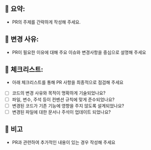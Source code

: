 ## 📔 요약:
- PR의 주제를 간략하게 작성해 주세요.

## 💬 변경 사유:
- PR이 필요한 이유에 대해 주요 이슈와 변경사항을 중심으로 설명해 주세요

## 🧐 체크리스트:
- 아래 체크리스트를 통해 PR 사항을 최종적으로 점검해 주세요

- [ ] 코드의 변경 사유와 목적이 명확하게 기술되었나요?
- [ ] 파일, 변수, 주석 등이 컨벤션 규칙에 맞게 준수되었나요?
- [ ] 변경된 코드가 기존 기능에 영향을 주지 않도록 설계되었나요?
- [ ] 변경된 파일에 대한 문서나 주석이 업데이트 되었나요?

## 🙏 비고
- PR과 관련하여 추가적인 내용이 있는 경우 작성해 주세요